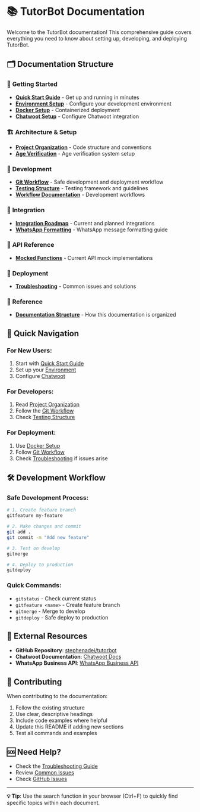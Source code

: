 # 📚 TutorBot Documentation

Welcome to the TutorBot documentation! This comprehensive guide covers everything you need to know about setting up, developing, and deploying TutorBot.

## 🗂️ **Documentation Structure**

### 🚀 **Getting Started**
- **[Quick Start Guide](SETUP/QUICK_START.md)** - Get up and running in minutes
- **[Environment Setup](SETUP/ENVIRONMENT.md)** - Configure your development environment
- **[Docker Setup](SETUP/DOCKER.md)** - Containerized deployment
- **[Chatwoot Setup](SETUP/CHATWOOT_SETUP.md)** - Configure Chatwoot integration

### 🏗️ **Architecture & Setup**
- **[Project Organization](ARCHITECTURE/PROJECT_ORGANIZATION.md)** - Code structure and conventions
- **[Age Verification](SETUP/AGE_VERIFICATION.md)** - Age verification system setup

### 🔧 **Development**
- **[Git Workflow](WORKFLOWS/GIT_WORKFLOW.md)** - Safe development and deployment workflow
- **[Testing Structure](DEVELOPMENT/TESTING_STRUCTURE.md)** - Testing framework and guidelines
- **[Workflow Documentation](WORKFLOWS/WORKFLOW_DOCUMENTATION.md)** - Development workflows

### 🔌 **Integration**
- **[Integration Roadmap](INTEGRATION/INTEGRATION_ROADMAP.md)** - Current and planned integrations
- **[WhatsApp Formatting](INTEGRATION/WHATSAPP_FORMATTING.md)** - WhatsApp message formatting guide

### 📡 **API Reference**
- **[Mocked Functions](API/CURRENT_MOCKED_FUNCTIONS.md)** - Current API mock implementations

### 🚀 **Deployment**
- **[Troubleshooting](DEPLOYMENT/TROUBLESHOOTING.md)** - Common issues and solutions

### 📖 **Reference**
- **[Documentation Structure](REFERENCE/DOCUMENTATION_STRUCTURE.md)** - How this documentation is organized

## 🎯 **Quick Navigation**

### **For New Users:**
1. Start with [Quick Start Guide](SETUP/QUICK_START.md)
2. Set up your [Environment](SETUP/ENVIRONMENT.md)
3. Configure [Chatwoot](SETUP/CHATWOOT_SETUP.md)

### **For Developers:**
1. Read [Project Organization](ARCHITECTURE/PROJECT_ORGANIZATION.md)
2. Follow the [Git Workflow](WORKFLOWS/GIT_WORKFLOW.md)
3. Check [Testing Structure](DEVELOPMENT/TESTING_STRUCTURE.md)

### **For Deployment:**
1. Use [Docker Setup](SETUP/DOCKER.md)
2. Follow [Git Workflow](WORKFLOWS/GIT_WORKFLOW.md)
3. Check [Troubleshooting](DEPLOYMENT/TROUBLESHOOTING.md) if issues arise

## 🛠️ **Development Workflow**

### **Safe Development Process:**
```bash
# 1. Create feature branch
gitfeature my-feature

# 2. Make changes and commit
git add .
git commit -m "Add new feature"

# 3. Test on develop
gitmerge

# 4. Deploy to production
gitdeploy
```

### **Quick Commands:**
- `gitstatus` - Check current status
- `gitfeature <name>` - Create feature branch
- `gitmerge` - Merge to develop
- `gitdeploy` - Safe deploy to production

## 🔗 **External Resources**

- **GitHub Repository**: [stephenadei/tutorbot](https://github.com/stephenadei/tutorbot)
- **Chatwoot Documentation**: [Chatwoot Docs](https://www.chatwoot.com/docs)
- **WhatsApp Business API**: [WhatsApp Business API](https://developers.facebook.com/docs/whatsapp)

## 📝 **Contributing**

When contributing to the documentation:

1. Follow the existing structure
2. Use clear, descriptive headings
3. Include code examples where helpful
4. Update this README if adding new sections
5. Test all commands and examples

## 🆘 **Need Help?**

- Check the [Troubleshooting Guide](DEPLOYMENT/TROUBLESHOOTING.md)
- Review [Common Issues](DEPLOYMENT/TROUBLESHOOTING.md#common-issues)
- Check [GitHub Issues](https://github.com/stephenadei/tutorbot/issues)

---

**💡 Tip**: Use the search function in your browser (Ctrl+F) to quickly find specific topics within each document. 
